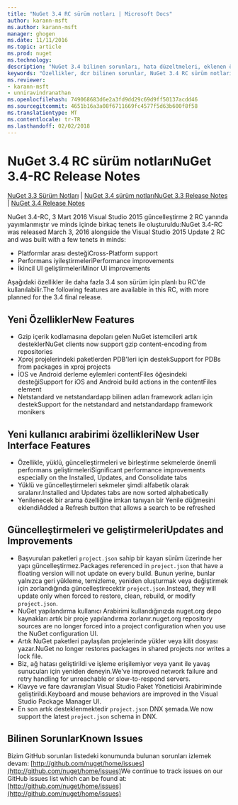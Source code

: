 ```yaml
---
title: "NuGet 3.4 RC sürüm notları | Microsoft Docs"
author: karann-msft
ms.author: karann-msft
manager: ghogen
ms.date: 11/11/2016
ms.topic: article
ms.prod: nuget
ms.technology: 
description: "NuGet 3.4 bilinen sorunları, hata düzeltmeleri, eklenen özellikleri ve dcr dahil olmak üzere RC sürüm notları."
keywords: "Özellikler, dcr bilinen sorunlar, NuGet 3.4 RC sürüm notları, hata düzeltmeleri eklendi"
ms.reviewer:
- karann-msft
- unniravindranathan
ms.openlocfilehash: 749068683d6e2a3fd9dd29c69d9ff50137acdd46
ms.sourcegitcommit: 4651b16a3a08f6711669fc4577f5d63b600f8f58
ms.translationtype: MT
ms.contentlocale: tr-TR
ms.lasthandoff: 02/02/2018
---
```

# <a name="nuget-34-rc-release-notes"></a><span data-ttu-id="2d29b-104">NuGet 3.4 RC sürüm notları</span><span class="sxs-lookup"><span data-stu-id="2d29b-104">NuGet 3.4-RC Release Notes</span></span>

<span data-ttu-id="2d29b-105">[NuGet 3.3 Sürüm Notları](../release-notes/nuget-3.3.md) | [NuGet 3.4 sürüm notları](../release-notes/nuget-3.4.md)</span><span class="sxs-lookup"><span data-stu-id="2d29b-105">[NuGet 3.3 Release Notes](../release-notes/nuget-3.3.md) | [NuGet 3.4 Release Notes](../release-notes/nuget-3.4.md)</span></span>

<span data-ttu-id="2d29b-106">NuGet 3.4-RC, 3 Mart 2016 Visual Studio 2015 güncelleştirme 2 RC yanında yayımlanmıştır ve minds içinde birkaç tenets ile oluşturuldu:</span><span class="sxs-lookup"><span data-stu-id="2d29b-106">NuGet 3.4-RC was released March 3, 2016 alongside the Visual Studio 2015 Update 2 RC and was built with a few tenets in minds:</span></span>

* <span data-ttu-id="2d29b-107">Platformlar arası desteği</span><span class="sxs-lookup"><span data-stu-id="2d29b-107">Cross-Platform support</span></span>
* <span data-ttu-id="2d29b-108">Performans iyileştirmeleri</span><span class="sxs-lookup"><span data-stu-id="2d29b-108">Performance improvements</span></span>
* <span data-ttu-id="2d29b-109">İkincil UI geliştirmeleri</span><span class="sxs-lookup"><span data-stu-id="2d29b-109">Minor UI improvements</span></span>

<span data-ttu-id="2d29b-110">Aşağıdaki özellikler ile daha fazla 3.4 son sürüm için planlı bu RC'de kullanılabilir.</span><span class="sxs-lookup"><span data-stu-id="2d29b-110">The following features are available in this RC, with more planned for the 3.4 final release.</span></span>

## <a name="new-features"></a><span data-ttu-id="2d29b-111">Yeni Özellikler</span><span class="sxs-lookup"><span data-stu-id="2d29b-111">New Features</span></span>

* <span data-ttu-id="2d29b-112">Gzip içerik kodlamasına depoları gelen NuGet istemcileri artık destekler</span><span class="sxs-lookup"><span data-stu-id="2d29b-112">NuGet clients now support gzip content-encoding from repositories</span></span>
* <span data-ttu-id="2d29b-113">Xproj projelerindeki paketlerden PDB'leri için destek</span><span class="sxs-lookup"><span data-stu-id="2d29b-113">Support for PDBs from packages in xproj projects</span></span>
* <span data-ttu-id="2d29b-114">İOS ve Android derleme eylemleri contentFiles öğesindeki desteği</span><span class="sxs-lookup"><span data-stu-id="2d29b-114">Support for iOS and Android build actions in the contentFiles element</span></span>
* <span data-ttu-id="2d29b-115">Netstandard ve netstandardapp bilinen adları framework adları için destek</span><span class="sxs-lookup"><span data-stu-id="2d29b-115">Support for the netstandard and netstandardapp framework monikers</span></span>

## <a name="new-user-interface-features"></a><span data-ttu-id="2d29b-116">Yeni kullanıcı arabirimi özellikleri</span><span class="sxs-lookup"><span data-stu-id="2d29b-116">New User Interface Features</span></span>

* <span data-ttu-id="2d29b-117">Özellikle, yüklü, güncelleştirmeleri ve birleştirme sekmelerde önemli performans geliştirmeleri</span><span class="sxs-lookup"><span data-stu-id="2d29b-117">Significant performance improvements especially on the Installed, Updates, and Consolidate tabs</span></span>
* <span data-ttu-id="2d29b-118">Yüklü ve güncelleştirmeleri sekmeler şimdi alfabetik olarak sıralanır.</span><span class="sxs-lookup"><span data-stu-id="2d29b-118">Installed and Updates tabs are now sorted alphabetically</span></span>
* <span data-ttu-id="2d29b-119">Yenilenecek bir arama özelliğine imkan tanıyan bir Yenile düğmesini eklendi</span><span class="sxs-lookup"><span data-stu-id="2d29b-119">Added a Refresh button that allows a search to be refreshed</span></span>

## <a name="updates-and-improvements"></a><span data-ttu-id="2d29b-120">Güncelleştirmeleri ve geliştirmeleri</span><span class="sxs-lookup"><span data-stu-id="2d29b-120">Updates and Improvements</span></span>

* <span data-ttu-id="2d29b-121">Başvurulan paketleri `project.json` sahip bir kayan sürüm üzerinde her yapı güncelleştirmez.</span><span class="sxs-lookup"><span data-stu-id="2d29b-121">Packages referenced in `project.json` that have a floating version will not update on every build.</span></span> <span data-ttu-id="2d29b-122">Bunun yerine, bunlar yalnızca geri yükleme, temizleme, yeniden oluşturmak veya değiştirmek için zorlandığında güncelleştirecektir `project.json`.</span><span class="sxs-lookup"><span data-stu-id="2d29b-122">Instead, they will update only when forced to restore, clean, rebuild, or modify `project.json`.</span></span>
* <span data-ttu-id="2d29b-123">NuGet yapılandırma kullanıcı Arabirimi kullandığınızda nuget.org depo kaynakları artık bir proje yapılandırma zorlanır.</span><span class="sxs-lookup"><span data-stu-id="2d29b-123">nuget.org repository sources are no longer forced into a project configuration when you use the NuGet configuration UI.</span></span>
* <span data-ttu-id="2d29b-124">Artık NuGet paketleri paylaşılan projelerinde yükler veya kilit dosyası yazar.</span><span class="sxs-lookup"><span data-stu-id="2d29b-124">NuGet no longer restores packages in shared projects nor writes a lock file.</span></span>
* <span data-ttu-id="2d29b-125">Biz, ağ hatası geliştirildi ve işleme erişilemiyor veya yanıt ile yavaş sunucuları için yeniden deneyin.</span><span class="sxs-lookup"><span data-stu-id="2d29b-125">We've improved network failure and retry handling for unreachable or slow-to-respond servers.</span></span>
* <span data-ttu-id="2d29b-126">Klavye ve fare davranışları Visual Studio Paket Yöneticisi Arabiriminde geliştirildi.</span><span class="sxs-lookup"><span data-stu-id="2d29b-126">Keyboard and mouse behaviors are improved in the Visual Studio Package Manager UI.</span></span>
* <span data-ttu-id="2d29b-127">En son artık desteklenmektedir `project.json` DNX şemada.</span><span class="sxs-lookup"><span data-stu-id="2d29b-127">We now support the latest `project.json` schema in DNX.</span></span>

## <a name="known-issues"></a><span data-ttu-id="2d29b-128">Bilinen Sorunlar</span><span class="sxs-lookup"><span data-stu-id="2d29b-128">Known Issues</span></span>

<span data-ttu-id="2d29b-129">Bizim GitHub sorunları listedeki konumunda bulunan sorunları izlemek devam: [http://github.com/nuget/home/issues](http://github.com/nuget/home/issues)</span><span class="sxs-lookup"><span data-stu-id="2d29b-129">We continue to track issues on our GitHub issues list which can be found at: [http://github.com/nuget/home/issues](http://github.com/nuget/home/issues)</span></span>